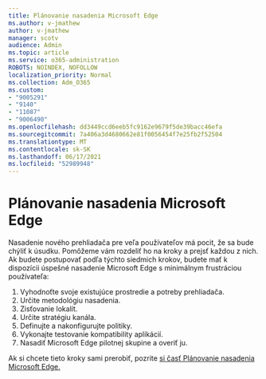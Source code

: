 ```yaml
---
title: Plánovanie nasadenia Microsoft Edge
ms.author: v-jmathew
author: v-jmathew
manager: scotv
audience: Admin
ms.topic: article
ms.service: o365-administration
ROBOTS: NOINDEX, NOFOLLOW
localization_priority: Normal
ms.collection: Adm_O365
ms.custom:
- "9005291"
- "9140"
- "11087"
- "9006490"
ms.openlocfilehash: dd3449ccd6eeb5fc9162e9679f5de39bacc46efa
ms.sourcegitcommit: 7a406a3d4680662e81f0056454f7e25fb2f52504
ms.translationtype: MT
ms.contentlocale: sk-SK
ms.lasthandoff: 06/17/2021
ms.locfileid: "52989948"
---
```

# <a name="plan-your-deployment-of-microsoft-edge"></a>Plánovanie nasadenia Microsoft Edge

Nasadenie nového prehliadača pre veľa používateľov má pocit, že sa bude chýliť k úsudku. Pomôžeme vám rozdeliť ho na kroky a prejsť každou z nich. Ak budete postupovať podľa týchto siedmich krokov, budete mať k dispozícii úspešné nasadenie Microsoft Edge s minimálnym frustráciou používateľa:

1. Vyhodnoťte svoje existujúce prostredie a potreby prehliadača.
2. Určite metodológiu nasadenia.
3. Zisťovanie lokalít.
4. Určite stratégiu kanála.
5. Definujte a nakonfigurujte politiky.
6. Vykonajte testovanie kompatibility aplikácií.
7. Nasadiť Microsoft Edge pilotnej skupine a overiť ju.

Ak si chcete tieto kroky sami prerobiť, pozrite [si časť Plánovanie nasadenia Microsoft Edge.](https://go.microsoft.com/fwlink/?linkid=2129990)
